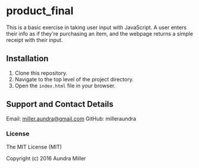 # product_final

This is a basic exercise in taking user input with JavaScript. A user enters their info as if they're purchasing an item, and the webpage returns a simple receipt with their input.

## Installation
1. Clone this repository.
2. Navigate to the top level of the project directory.
3. Open the `index.html` file in your browser.

## Support and Contact Details
Email: miller.aundra@gmail.com
GitHub: milleraundra

### License

The MIT License (MIT)

Copyright (c) 2016 Aundra Miller
